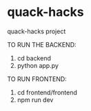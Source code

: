 # quack-hacks
quack-hacks project

TO RUN THE BACKEND:
1. cd backend
2. python app.py

TO RUN FRONTEND:
1. cd frontend/frontend
2. npm run dev